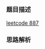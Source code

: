 ### 题目描述

[leetcode 887](https://leetcode-cn.com/problems/super-egg-drop/)

### 思路解析

```python




```
